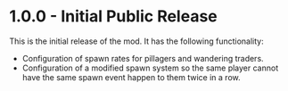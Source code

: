 # 1.0.0 - Initial Public Release

This is the initial release of the mod. It has the following functionality:

- Configuration of spawn rates for pillagers and wandering traders.
- Configuration of a modified spawn system so the same player cannot have the same spawn event happen to them twice in a row.
